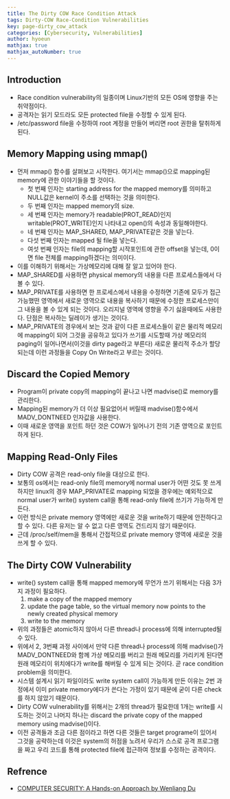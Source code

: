 ```yaml
---
title: The Dirty COW Race Condition Attack
tags: Dirty-COW Race-Condition Vulnerabilities
key: page-dirty_cow_attack
categories: [Cybersecurity, Vulnerabilities]
author: hyoeun
mathjax: true
mathjax_autoNumber: true
---
```


## Introduction
* Race condition vulnerability의 일종이며 Linux기반의 모든 OS에 영향을 주는 취약점이다.
* 공격자는 읽기 모드라도 모든 protected file을 수정할 수 있게 된다.
* /etc/password file을 수정하여 root 계정을 만들어 버리면 root 권한을 탈취하게 된다.

## Memory Mapping using mmap()
* 먼저 mmap() 함수를 살펴보고 시작한다. 여기서는 mmap()으로 mapping된 memory에 관한 이야기들을 할 것이다.
    * 첫 번째 인자는 starting address for the mapped memory를 의미하고 NULL값은 kernel이 주소를 선택하는 것을 의미한다.
    * 두 번째 인자는 mapped memory의 size.
    * 세 번째 인자는 memory가 readable(PROT_READ)인지 writable(PROT_WRITE)인지 나타내고 open()의 속성과 동일해야한다.
    * 네 번째 인자는 MAP_SHARED, MAP_PRIVATE같은 것을 넣는다.
    * 다섯 번째 인자는 mapped 될 file을 넣는다.
    * 여섯 번째 인자는 file의 mapping할 시작포인트에 관한 offset을 넣는데, 0이면 file 전체를 mapping하겠다는 의미이다. 
* 이를 이해하기 위해서는 가상메모리에 대해 잘 알고 있어야 한다.
* MAP_SHARED를 사용하면 physical memory의 내용을 다른 프로세스들에서 다 볼 수 있다.
* MAP_PRIVATE를 사용하면 한 프로세스에서 내용을 수정하면 기존에 모두가 접근 가능했떤 영역에서 새로운 영역으로 내용을 복사하기 때문에 수정한 프로세스만이 그 내용을 볼 수 있게 되는 것이다. 오리지널 영역에 영향을 주기 싫을때에도 사용한다. 단점은 복사하는 딜레이가 생기는 것이다.
* MAP_PRIVATE의 경우에서 보는 것과 같이 다른 프로세스들이 같은 물리적 메모리에 mapping이 되어 그것을 공유하고 있다가 쓰기를 시도할때 가상 메모리의 paging이 일어나면서(이것을 dirty page라고 부른다) 새로운 물리적 주소가 할당되는데 이런 과정들을 Copy On Write라고 부르는 것이다.

## Discard the Copied Memory
* Program이 private copy의 mapping이 끝나고 나면 madvise()로 memory를 관리한다.
* Mapping된 memory가 더 이상 필요없어서 버릴때 madvise()함수에서 MADV_DONTNEED 인자값을 사용한다.
* 이때 새로운 영역을 포인트 하던 것은 COW가 일어나기 전의 기존 영역으로 포인트하게 된다.

## Mapping Read-Only Files
* Dirty COW 공격은 read-only file을 대상으로 한다.
* 보통의 os에서는 read-only file의 memory에 normal user가 어떤 것도 못 쓰게 하지만 linux의 경우 MAP_PRIVATE로 mapping 되었을 경우에는 예외적으로 normal user가 write() system call을 통해 read-only file에 쓰기가 가능하게 만든다.
* 이런 방식은 private memory 영역에만 새로운 것을 write하기 때문에 안전하다고 할 수 있다. 다른 유저는 알 수 없고 다른 영역도 건드리지 않기 때문이다.
* 근데 /proc/self/mem을 통해서 간접적으로 private memory 영역에 새로운 것을 쓰게 할 수 있다.

## The Dirty COW Vulnerability
* write() system call을 통해 mapped memory에 무언가 쓰기 위해서는 다음 3가지 과정이 필요하다.
    1. make a copy of the mapped memory
    1. update the page table, so the virtual memory now points to the newly created physical memory
    1. write to the memory
* 위의 과정들은 atomic하지 않아서 다른 thread나 process에 의해 interrupted될 수 있다.
* 위에서 2, 3번째 과정 사이에서 만약 다른 thread나 process에 의해 madvise()가 MADV_DONTNEED와 함께 가상 메모리를 버리고 원래 메모리를 가리키게 된다면 원래 메모리이 위치에다가 write를 해버릴 수 있게 되는 것이다. 곧 race condition problem을 의미한다.
* 시스템 설계시 읽기 파일이라도 write system call이 가능하게 만든 이유는 2번 과정에서 이미 private memory에다가 쓴다는 가정이 있기 때문에 굳이 다른 check를 하지 않았기 때문이다.
* Dirty COW vulnerability를 위해서는 2개의 thread가 필요한데 1개는 write를 시도하는 것이고 나머지 하나는 discard the private copy of the mapped memory using madvise()이다.
* 이전 공격들과 조금 다른 점이라고 하면 다른 것들은 target programe이 있어서 그것을 공략하는데 이것은 system의 허점을 노려서 우리가 스스로 공격 프로그램을 짜고 우리 코드를 통해 protected file에 접근하여 정보를 수정하는 공격이다.

## Refrence
* [COMPUTER SECURITY: A Hands-on Approach by Wenliang Du](https://www.amazon.com/Computer-Security-Hands-Approach-Wenliang/dp/154836794X)